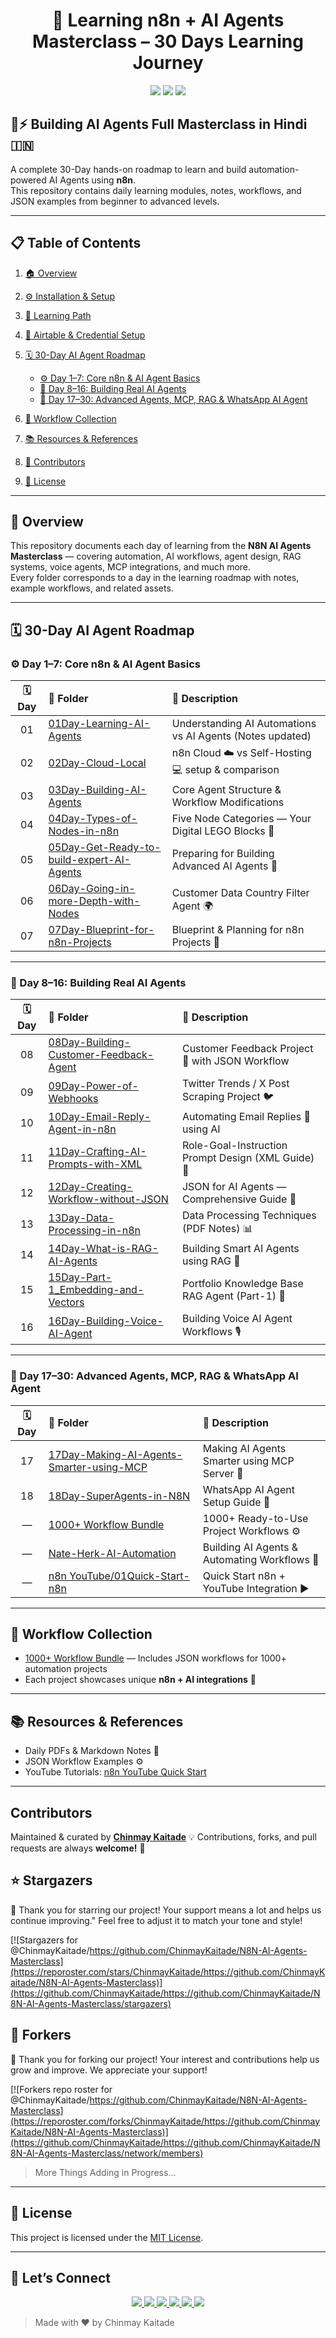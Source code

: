 <h1 align="center">🤖 Learning n8n + AI Agents Masterclass – 30 Days Learning Journey</h1>

<p align="center">
  <img src="https://img.shields.io/github/stars/ChinmayKaitade/N8N-AI-Agents-Masterclass?style=for-the-badge&color=yellow" />
  <img src="https://img.shields.io/github/forks/ChinmayKaitade/N8N-AI-Agents-Masterclass?style=for-the-badge&color=blue" />
  <img src="https://img.shields.io/github/issues/ChinmayKaitade/N8N-AI-Agents-Masterclass?style=for-the-badge&color=orange" />
</p>

## 🤖⚡ Building AI Agents Full Masterclass in Hindi 🇮🇳

A complete 30-Day hands-on roadmap to learn and build automation-powered AI Agents using **n8n**.  
This repository contains daily learning modules, notes, workflows, and JSON examples from beginner to advanced levels.

---

## 📋 **Table of Contents**

1. [🏠 Overview](README.md)
2. [⚙️ Installation & Setup](./01Installation-Setup.md)
3. [🧭 Learning Path](./02Learning-Path.md)
4. [🔑 Airtable & Credential Setup](./03Airtable-n8n-Credential-Setup.md)
5. [🗓️ 30-Day AI Agent Roadmap](#30-day-ai-agent-roadmap)

   - [⚙️ Day 1–7: Core n8n & AI Agent Basics](#️-day-1–7-core-n8n--ai-agent-basics)
   - [🤖 Day 8–16: Building Real AI Agents](#-day-8–16-building-real-ai-agents)
   - [🧠 Day 17–30: Advanced Agents, MCP, RAG & WhatsApp AI Agent](#-day-17–30-advanced-agents-mcp-rag--whatsapp-ai-agent)

6. [💼 Workflow Collection](#workflow-collection)
7. [📚 Resources & References](#resources--references)
8. [👥 Contributors](#contributors)
9. [📜 License](#license)

---

## 🧠 Overview

This repository documents each day of learning from the **N8N AI Agents Masterclass** — covering automation, AI workflows, agent design, RAG systems, voice agents, MCP integrations, and much more.  
Every folder corresponds to a day in the learning roadmap with notes, example workflows, and related assets.

---

## 🗓️ **30-Day AI Agent Roadmap**

### ⚙️ Day 1–7: Core n8n & AI Agent Basics

| 🗓️ Day | 📁 Folder                                                                                                                                                    | 🧠 Description                                            |
| :----: | :----------------------------------------------------------------------------------------------------------------------------------------------------------- | :-------------------------------------------------------- |
|   01   | [01Day-Learning-AI-Agents](https://github.com/ChinmayKaitade/N8N-AI-Agents-Masterclass/tree/main/01Day-Learning-AI-Agents)                                   | Understanding AI Automations vs AI Agents (Notes updated) |
|   02   | [02Day-Cloud-Local](https://github.com/ChinmayKaitade/N8N-AI-Agents-Masterclass/tree/main/02Day-Cloud-Local)                                                 | n8n Cloud ☁️ vs Self-Hosting 💻 setup & comparison        |
|   03   | [03Day-Building-AI-Agents](https://github.com/ChinmayKaitade/N8N-AI-Agents-Masterclass/tree/main/03Day-Building-AI-Agents)                                   | Core Agent Structure & Workflow Modifications             |
|   04   | [04Day-Types-of-Nodes-in-n8n](https://github.com/ChinmayKaitade/N8N-AI-Agents-Masterclass/tree/main/04Day-Types-of-Nodes-in-n8n)                             | Five Node Categories — Your Digital LEGO Blocks 🧩        |
|   05   | [05Day-Get-Ready-to-build-expert-AI-Agents](https://github.com/ChinmayKaitade/N8N-AI-Agents-Masterclass/tree/main/05Day-Get-Ready-to-build-expert-AI-Agents) | Preparing for Building Advanced AI Agents 🚀              |
|   06   | [06Day-Going-in-more-Depth-with-Nodes](https://github.com/ChinmayKaitade/N8N-AI-Agents-Masterclass/tree/main/06Day-Going-in-more-Depth-with-Nodes)           | Customer Data Country Filter Agent 🌍                     |
|   07   | [07Day-Blueprint-for-n8n-Projects](https://github.com/ChinmayKaitade/N8N-AI-Agents-Masterclass/tree/main/07Day-Blueprint-for-n8n-Projects)                   | Blueprint & Planning for n8n Projects 🧭                  |

---

### 🤖 Day 8–16: Building Real AI Agents

| 🗓️ Day | 📁 Folder                                                                                                                                              | 🧠 Description                                     |
| :----: | :----------------------------------------------------------------------------------------------------------------------------------------------------- | :------------------------------------------------- |
|   08   | [08Day-Building-Customer-Feedback-Agent](https://github.com/ChinmayKaitade/N8N-AI-Agents-Masterclass/tree/main/08Day-Building-Customer-Feedback-Agent) | Customer Feedback Project 💬 with JSON Workflow    |
|   09   | [09Day-Power-of-Webhooks](https://github.com/ChinmayKaitade/N8N-AI-Agents-Masterclass/tree/main/09Day-Power-of-Webhooks)                               | Twitter Trends / X Post Scraping Project 🐦        |
|   10   | [10Day-Email-Reply-Agent-in-n8n](https://github.com/ChinmayKaitade/N8N-AI-Agents-Masterclass/tree/main/10Day-Email-Reply-Agent-in-n8n)                 | Automating Email Replies 📧 using AI               |
|   11   | [11Day-Crafting-AI-Prompts-with-XML](https://github.com/ChinmayKaitade/N8N-AI-Agents-Masterclass/tree/main/11Day-Crafting-AI-Prompts-with-XML)         | Role-Goal-Instruction Prompt Design (XML Guide) 📜 |
|   12   | [12Day-Creating-Workflow-without-JSON](https://github.com/ChinmayKaitade/N8N-AI-Agents-Masterclass/tree/main/12Day-Creating-Workflow-without-JSON)     | JSON for AI Agents — Comprehensive Guide 🧾        |
|   13   | [13Day-Data-Processing-in-n8n](https://github.com/ChinmayKaitade/N8N-AI-Agents-Masterclass/tree/main/13Day-Data-Processing-in-n8n)                     | Data Processing Techniques (PDF Notes) 📊          |
|   14   | [14Day-What-is-RAG-AI-Agents](https://github.com/ChinmayKaitade/N8N-AI-Agents-Masterclass/tree/main/14Day-What-is-RAG-AI-Agents)                       | Building Smart AI Agents using RAG 🧩              |
|   15   | [15Day-Part-1_Embedding-and-Vectors](https://github.com/ChinmayKaitade/N8N-AI-Agents-Masterclass/tree/main/15Day-Part-1_Embedding-and-Vectors)         | Portfolio Knowledge Base RAG Agent (Part-1) 💼     |
|   16   | [16Day-Building-Voice-AI-Agent](https://github.com/ChinmayKaitade/N8N-AI-Agents-Masterclass/tree/main/16Day-Building-Voice-AI-Agent)                   | Building Voice AI Agent Workflows 🎙️               |

---

### 🧠 Day 17–30: Advanced Agents, MCP, RAG & WhatsApp AI Agent

| 🗓️ Day | 📁 Folder                                                                                                                                                  | 🧠 Description                               |
| :----: | :--------------------------------------------------------------------------------------------------------------------------------------------------------- | :------------------------------------------- |
|   17   | [17Day-Making-AI-Agents-Smarter-using-MCP](https://github.com/ChinmayKaitade/N8N-AI-Agents-Masterclass/tree/main/17Day-Making-AI-Agents-Smarter-using-MCP) | Making AI Agents Smarter using MCP Server 🧩 |
|   18   | [18Day-SuperAgents-in-N8N](https://github.com/ChinmayKaitade/N8N-AI-Agents-Masterclass/tree/main/18Day-SuperAgents-in-N8N)                                 | WhatsApp AI Agent Setup Guide 💬             |
|   —    | [1000+ Workflow Bundle](https://github.com/ChinmayKaitade/N8N-AI-Agents-Masterclass/tree/main/1000%2B%20Workflow%20Bundle)                                 | 1000+ Ready-to-Use Project Workflows ⚙️      |
|   —    | [Nate-Herk-AI-Automation](https://github.com/ChinmayKaitade/N8N-AI-Agents-Masterclass/tree/main/Nate-Herk-AI-Automation)                                   | Building AI Agents & Automating Workflows 🎥 |
|   —    | [n8n YouTube/01Quick-Start-n8n](https://github.com/ChinmayKaitade/N8N-AI-Agents-Masterclass/tree/main/n8n%20YouTube/01Quick-Start-n8n)                     | Quick Start n8n + YouTube Integration ▶️     |

---

## 💼 **Workflow Collection**

- [1000+ Workflow Bundle](https://github.com/ChinmayKaitade/N8N-AI-Agents-Masterclass/tree/main/1000%2B%20Workflow%20Bundle) — Includes JSON workflows for 1000+ automation projects
- Each project showcases unique **n8n + AI integrations** 🔗

---

## 📚 **Resources & References**

- Daily PDFs & Markdown Notes 📘
- JSON Workflow Examples ⚙️
- YouTube Tutorials: [n8n YouTube Quick Start](https://github.com/ChinmayKaitade/N8N-AI-Agents-Masterclass/tree/main/n8n%20YouTube/01Quick-Start-n8n)

---

## Contributors

<!-- ALL-CONTRIBUTORS-LIST:START - Do not remove or modify this section -->
<!-- prettier-ignore-start -->
<!-- markdownlint-disable -->

<!-- markdownlint-restore -->
<!-- prettier-ignore-end -->

<!-- ALL-CONTRIBUTORS-LIST:END -->

Maintained & curated by **[Chinmay Kaitade](https://github.com/ChinmayKaitade)** 💡
Contributions, forks, and pull requests are always **welcome!** 🤝

## ⭐ Stargazers

🌟 Thank you for starring our project! Your support means a lot and helps us continue improving." Feel free to adjust it to match your tone and style!

[![Stargazers for @ChinmayKaitade/https://github.com/ChinmayKaitade/N8N-AI-Agents-Masterclass](https://reporoster.com/stars/ChinmayKaitade/https://github.com/ChinmayKaitade/N8N-AI-Agents-Masterclass)](https://github.com/ChinmayKaitade/https://github.com/ChinmayKaitade/N8N-AI-Agents-Masterclass/stargazers)

## 🔧 Forkers

🍴 Thank you for forking our project! Your interest and contributions help us grow and improve. We appreciate your support!

[![Forkers repo roster for @ChinmayKaitade/https://github.com/ChinmayKaitade/N8N-AI-Agents-Masterclass](https://reporoster.com/forks/ChinmayKaitade/https://github.com/ChinmayKaitade/N8N-AI-Agents-Masterclass)](https://github.com/ChinmayKaitade/https://github.com/ChinmayKaitade/N8N-AI-Agents-Masterclass/network/members)

> More Things Adding in Progress...

---

## 📄 License

This project is licensed under the [MIT License](./LICENSE).

---

## 🔗 Let’s Connect

<p align="center">
  <a href="https://www.linkedin.com/in/chinmay-sharad-kaitade" target="_blank">
    <img src="https://img.shields.io/badge/LinkedIn-0A66C2?style=for-the-badge&logo=linkedin&logoColor=white" />
  </a>
  <a href="mailto:chinmaykaitade123@gmail.com" target="_blank">
    <img src="https://img.shields.io/badge/Gmail-D14836?style=for-the-badge&logo=gmail&logoColor=white" />
  </a>
  <a href="https://twitter.com/chinmaydotcom" target="_blank">
    <img src="https://img.shields.io/badge/X-000000?style=for-the-badge&logo=twitter&logoColor=white" />
  </a>
  <a href="https://github.com/ChinmayKaitade" target="_blank">
    <img src="https://img.shields.io/badge/GitHub-181717?style=for-the-badge&logo=github&logoColor=white" />
  </a>
  <a href="https://chinmaykaitadeportfolio.vercel.app/" target="_blank">
    <img src="https://img.shields.io/badge/Portfolio-58A6FF?style=for-the-badge&logo=vercel&logoColor=white" />
  </a>
  <a href="https://www.youtube.com/@chinmaykaitade" target="_blank">
    <img src="https://img.shields.io/badge/YouTube-FF0000?style=for-the-badge&logo=youtube&logoColor=white" />
  </a>
</p>

> Made with ❤️ by Chinmay Kaitade
